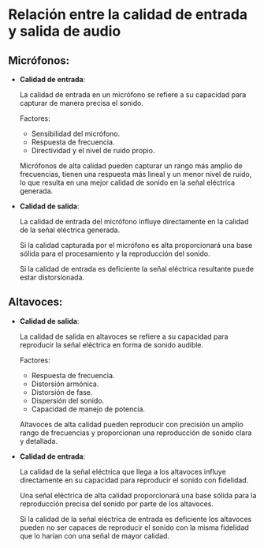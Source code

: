 # Relación entre la calidad de entrada y salida de audio

## Micrófonos:

  - **Calidad de entrada**:

    La calidad de entrada en un micrófono se refiere a su capacidad para capturar de manera precisa el sonido.
    
    Factores: 
      - Sensibilidad del micrófono.
      - Respuesta de frecuencia.
      - Directividad y el nivel de ruido propio.
        
    Micrófonos de alta calidad pueden capturar un rango más amplio de frecuencias, tienen una respuesta más lineal y un menor nivel de ruido, lo que resulta en una mejor calidad de     sonido en la señal eléctrica generada.

  - **Calidad de salida**:

    La calidad de entrada del micrófono influye directamente en la calidad de la señal eléctrica generada.
    
    Si la calidad capturada por el micrófono es alta proporcionará una base sólida para el procesamiento y la reproducción del sonido.
    
    Si la calidad de entrada es deficiente la señal eléctrica resultante puede estar distorsionada.

## Altavoces:

  - **Calidad de salida**:

    La calidad de salida en altavoces se refiere a su capacidad para reproducir la señal eléctrica en forma de sonido audible.
    
    Factores:
      - Respuesta de frecuencia.
      - Distorsión armónica.
      - Distorsión de fase.
      - Dispersión del sonido.
      - Capacidad de manejo de potencia.
        
    Altavoces de alta calidad pueden reproducir con precisión un amplio rango de frecuencias y proporcionan una reproducción de sonido clara y detallada.

  - **Calidad de entrada**:

    La calidad de la señal eléctrica que llega a los altavoces influye directamente en su capacidad para reproducir el sonido con fidelidad.
    
    Una señal eléctrica de alta calidad proporcionará una base sólida para la reproducción precisa del sonido por parte de los altavoces.
    
    Si la calidad de la señal eléctrica de entrada es deficiente los altavoces pueden no ser capaces de reproducir el sonido con la misma fidelidad que lo harían con una señal de mayor calidad.
